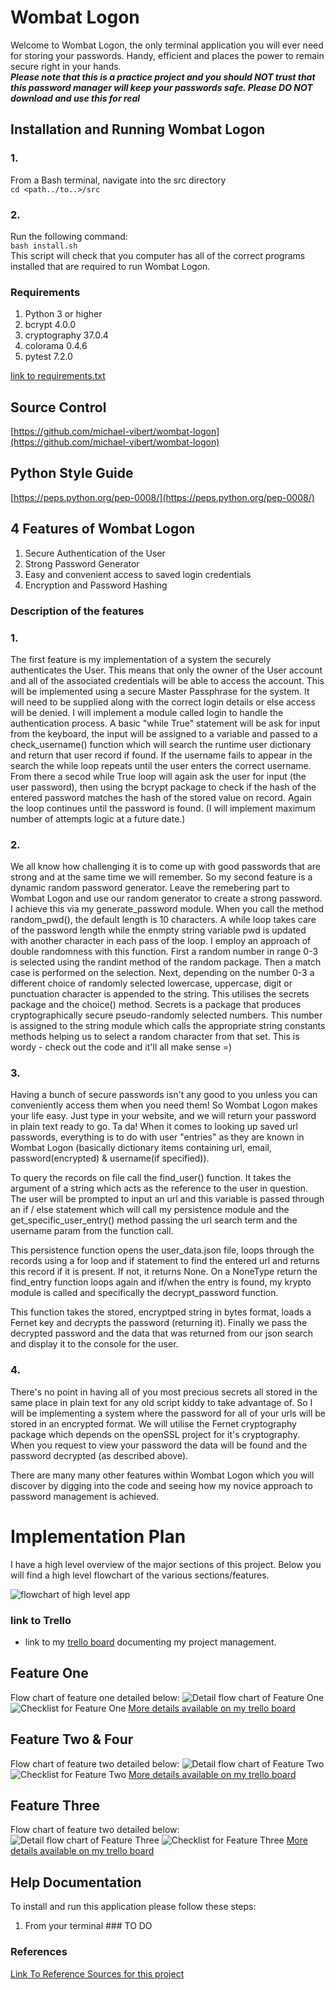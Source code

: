 # Wombat Logon
Welcome to Wombat Logon, the only terminal application you will ever need for storing your passwords. Handy, efficient and places the power to remain secure right in your hands.  
_**Please note that this is a practice project and you should NOT trust that this password manager will keep your
passwords safe. Please DO NOT download and use this for real**_

## Installation and Running Wombat Logon

### 1. 
From a Bash terminal, navigate into the src directory  
``` cd <path../to..>/src ```  
### 2.
Run the following command:  
``` bash install.sh ```  
This script will check that you computer has all of the correct programs installed that are required to run Wombat Logon. 

### Requirements 
1. Python 3 or higher
2. bcrypt 4.0.0
3. cryptography 37.0.4
4. colorama 0.4.6
5. pytest 7.2.0  

[link to requirements.txt](./src/requirements.txt)



## Source Control
[https://github.com/michael-vibert/wombat-logon](https://github.com/michael-vibert/wombat-logon)

## Python Style Guide
[https://peps.python.org/pep-0008/](https://peps.python.org/pep-0008/)

## 4 Features of Wombat Logon

1. Secure Authentication of the User
2. Strong Password Generator
3. Easy and convenient access to saved login credentials
4. Encryption and Password Hashing

### Description of the features

### 1.
The first feature is my implementation of a system the securely authenticates the User. This means that only the 
owner of the User account and all of the associated credentials will be able to access the account. This will be
implemented using a secure Master Passphrase for the system. It will need to be supplied along with the correct login
details or else access will be denied. I will implement a module called login to handle the authentication process. 
A basic "while True" statement will be ask for input from the keyboard, the input will be assigned to a variable and passed
to a check_username() function which will search the runtime user dictionary and return that user record if found. If the 
username fails to appear in the search the while loop repeats until the user enters the correct username.  
From there a secod while True loop will again ask the user for input (the user password), then using the bcrypt package to 
check if the hash of the entered password matches the hash of the stored value on record. Again the loop continues 
until the password is found. (I will implement maximum number of attempts logic at a future date.)
### 2. 
We all know how challenging it is to come up with good passwords that are strong and at the same time we will remember. 
So my second feature is a dynamic random password generator. Leave the remebering part to Wombat Logon and use our random 
generator to create a strong password. I achieve this via my generate_password module. When you call the method random_pwd(), the
default length is 10 characters. A while loop takes care of the password length while the enmpty string variable pwd is updated with
another character in each pass of the loop. I employ an approach of double randomness with this function. First a random number
in range 0-3 is selected using the randint method of the random package. Then a match case is performed on the selection. Next, 
depending on the number 0-3 a different choice of randomly selected lowercase, uppercase, digit or punctuation character is appended 
to the string. This utilises the secrets package and the choice() method. Secrets is a package that produces cryptographically 
secure pseudo-randomly selected numbers. This number is assigned to the string module which calls the appropriate string constants
methods helping us to select a random character from that set. This is wordy - check out the code and it'll all make sense =)
### 3. 
Having a bunch of secure passwords isn't any good to you unless you can conveniently access them when you need them! So Wombat Logon makes your 
life easy. Just type in your website, and we will return your password in plain text ready to go. Ta da! When it comes to looking up saved 
url passwords, everything is to do with user "entries" as they are known in Wombat Logon (basically dictionary items containing
url, email, password(encrypted) & username(if specified)).  

To query the records on file call the find_user() function. It takes the argument of 
a string which acts as the reference to the user in question. The user will be prompted to input an url and this variable is passed through an if / 
else statement which will call my persistence module and the get_specific_user_entry() method passing the url search term and the username param from
the function call. 

This persistence function opens the user_data.json file, loops through the records using a for loop and if statement to find the 
entered url and returns this record if it is present. If not, it returns None. On a NoneType return the find_entry function loops again 
and if/when the entry is found, my krypto module is called and specifically the decrypt_password function. 

This function takes the stored, encryptped string in bytes format, loads a Fernet key and decrypts the password (returning it). Finally we pass the decrypted password and the data that was returned
from our json search and display it to the console for the user. 


### 4.
There's no point in having all of you most precious secrets all stored in the same place in plain text for any old script kiddy 
to take advantage of. So I will be implementing a system where the password for all of your urls will be stored in an encrypted format. 
We will utilise the Fernet cryptography package which depends on the openSSL project for it's cryptography. When you request to view
your password the data will be found and the password decrypted (as described above). 

There are many many other features within Wombat Logon which you will discover by digging into the 
code and seeing how my novice approach to password management is achieved.

# Implementation Plan
I have a high level overview of the major sections of this project. 
Below you will find a high level flowchart of the various sections/features.

![flowchart of high level app](./docs/Wombat%20Logon.drawio.png)

### link to Trello
- link to my [trello board](https://trello.com/b/5ibuUPZm) documenting my project management. 

## Feature One

Flow chart of feature one detailed below:
![Detail flow chart of Feature One](./docs/FeatureOne.drawio.png)
![Checklist for Feature One](./docs/checklistF1.png)
[More details available on my trello board](https://trello.com/b/5ibuUPZm)

## Feature Two & Four

Flow chart of feature two detailed below:
![Detail flow chart of Feature Two](./docs/FlowChartFeatureTwo.drawio.png)
![Checklist for Feature Two](./docs/checklistF2.png)
[More details available on my trello board](https://trello.com/b/5ibuUPZm)

## Feature Three

Flow chart of feature two detailed below:
![Detail flow chart of Feature Three](./docs/Wombat%20Logon%20Feature%20Three.drawio.png)
![Checklist for Feature Three](./docs/checklistF3.png)
[More details available on my trello board](https://trello.com/b/5ibuUPZm)

## Help Documentation
To install and run this application please follow these steps:
1. From your terminal ### TO DO

### References
[Link To Reference Sources for this project](docs/references.md)